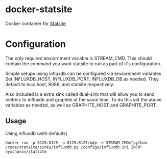 docker-statsite
================================
Docker container for [Statsite](https://github.com/armon/statsite)

Configuration
================================
The only required enviornment variable is STREAM_CMD. This should contain the command you want statsite to run as part of it's configuration.

Simple setups using influxdb can be configured via enviornment variables
Set INFLUXDB_HOST, INFLUXDB_PORT, INFLUXDB_DB as needed. They default to localhost, 8086, and statsite respectively.  

Also included is a extra sink called dual-sink that will allow you to send metrics to influxdb and graphite at the same time. To do this set the above variables as needed, as well as GRAPHITE_HOST and GRAPHITE_PORT.  

Usage
--------------------------------

Using influxdb (with defaults)  
```
docker run -p 8125:8125 -p 8125:8125/udp -e STREAM_CMD="python /code/statsite/sinks/influxdb.py /configs/influxdb.ini INFO" nyxcharon/statsite
```
